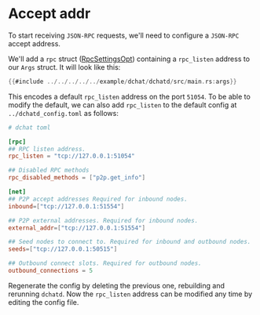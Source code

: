 # Accept addr

To start receiving `JSON-RPC` requests, we'll need to configure a
`JSON-RPC` accept address.

We'll add a `rpc` struct ([RpcSettingsOpt](https://codeberg.org/darkrenaissance/darkfi/src/branch/master/src/rpc/settings.rs))
containing a `rpc_listen` address to our `Args` struct. It will look
like this:

```rust
{{#include ../../../../../example/dchat/dchatd/src/main.rs:args}}
```

This encodes a default `rpc_listen` address on the port `51054`. To be
able to modify the default, we can also add `rpc_listen` to the default
config at `../dchatd_config.toml` as follows:

```toml
# dchat toml

[rpc]
## RPC listen address. 
rpc_listen = "tcp://127.0.0.1:51054"

## Disabled RPC methods
rpc_disabled_methods = ["p2p.get_info"]

[net]
## P2P accept addresses Required for inbound nodes.
inbound=["tcp://127.0.0.1:51554"]

## P2P external addresses. Required for inbound nodes.
external_addr=["tcp://127.0.0.1:51554"]

## Seed nodes to connect to. Required for inbound and outbound nodes.
seeds=["tcp://127.0.0.1:50515"]

## Outbound connect slots. Required for outbound nodes.
outbound_connections = 5
```

Regenerate the config by deleting the previous one, rebuilding and
rerunning `dchatd`. Now the `rpc_listen` address can be modified any
time by editing the config file.
